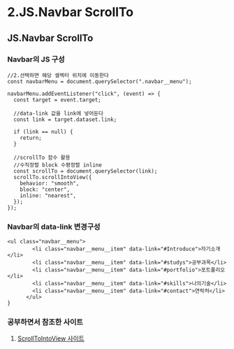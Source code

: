 # 2.JS.Navbar ScrollTo

## JS.Navbar ScrollTo

### Navbar의 JS 구성
```
//2.선택하면 해당 셀렉터 위치에 이동한다
const navbarMenu = document.querySelector(".navbar__menu");

navbarMenu.addEventListener("click", (event) => {
  const target = event.target;

  //data-link 값을 link에 넣어둔다
  const link = target.dataset.link;

  if (link == null) {
    return;
  }

  //scrollTo 함수 활용
  //수직정렬 block 수평정렬 inline
  const scrollTo = document.querySelector(link);
  scrollTo.scrollIntoView({
    behavior: "smooth",
    block: "center",
    inline: "nearest",
  });
});

```

### Navbar의 data-link 변경구성
```
<ul class="navbar__menu">
        <li class="navbar__menu__item" data-link="#Introduce">자기소개</li>
        <li class="navbar__menu__item" data-link="#studys">공부과목</li>
        <li class="navbar__menu__item" data-link="#portfolio">포트폴리오</li>
        <li class="navbar__menu__item" data-link="#skills">나의기술</li>
        <li class="navbar__menu__item" data-link="#contact">연락처</li>
      </ul>
}

```

### 공부하면서 참조한 사이트
1. [ScrollToIntoView 사이트](https://developer.mozilla.org/ko/docs/Web/API/Element/scrollIntoView) 


